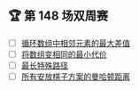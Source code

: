 ## 🏆 第 148 场双周赛
- [ ] [循环数组中相邻元素的最大差值](https://leetcode.cn/contest/biweekly-contest-148/problems/maximum-difference-between-adjacent-elements-in-a-circular-array)
- [ ] [将数组变相同的最小代价](https://leetcode.cn/contest/biweekly-contest-148/problems/minimum-cost-to-make-arrays-identical)
- [ ] [最长特殊路径](https://leetcode.cn/contest/biweekly-contest-148/problems/longest-special-path)
- [ ] [所有安放棋子方案的曼哈顿距离](https://leetcode.cn/contest/biweekly-contest-148/problems/manhattan-distances-of-all-arrangements-of-pieces)
